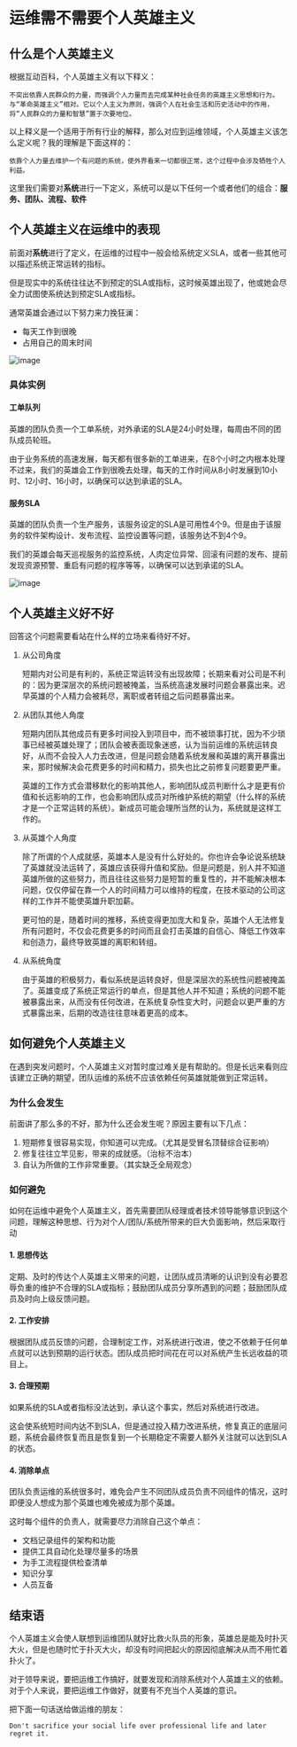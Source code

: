 # 运维需不需要个人英雄主义

## 什么是个人英雄主义
根据互动百科，个人英雄主义有以下释义：
```
不突出依靠人民群众的力量，而强调个人力量而去完成某种社会任务的英雄主义思想和行为。与“革命英雄主义”相对。它以个人主义为原则，强调个人在社会生活和历史活动中的作用，将“人民群众的力量和智慧”置于次要地位。
```
以上释义是一个适用于所有行业的解释，那么对应到运维领域，个人英雄主义该怎么定义呢？我的理解是下面这样的：
```
依靠个人力量去维护一个有问题的系统，使外界看来一切都很正常，这个过程中会涉及牺牲个人利益。
```
这里我们需要对**系统**进行一下定义，系统可以是以下任何一个或者他们的组合：**服务、团队、流程、软件**

## 个人英雄主义在运维中的表现
前面对**系统**进行了定义，在运维的过程中一般会给系统定义SLA，或者一些其他可以描述系统正常运转的指标。

但是现实中的系统往往达不到预定的SLA或指标，这时候英雄出现了，他或她会尽全力试图使系统达到预定SLA或指标。

通常英雄会通过以下努力来力挽狂澜：
 * 每天工作到很晚
 * 占用自己的周末时间

![image](https://github.com/bigbighd604/wechat/blob/master/SREAndHeroism/images/nosleep.png)

### 具体实例
#### 工单队列
英雄的团队负责一个工单系统，对外承诺的SLA是24小时处理，每周由不同的团队成员轮班。

由于业务系统的高速发展，每天都有很多新的工单进来，在8个小时之内根本处理不过来，我们的英雄会工作到很晚去处理，每天的工作时间从8小时发展到10小时、12小时、16小时，以确保可以达到承诺的SLA。

#### 服务SLA
英雄的团队负责一个生产服务，该服务设定的SLA是可用性4个9。但是由于该服务的软件架构设计、发布流程、监控设置等问题，该服务达不到4个9。

我们的英雄会每天巡视服务的监控系统，人肉定位异常、回滚有问题的发布、提前发现资源预警、重启有问题的程序等等，以确保可以达到承诺的SLA。

![image](https://github.com/bigbighd604/wechat/blob/master/SREAndHeroism/images/monitor.jpg)

## 个人英雄主义好不好
回答这个问题需要看站在什么样的立场来看待好不好。
1. 从公司角度

   短期内对公司是有利的，系统正常运转没有出现故障；长期来看对公司是不利的：因为更深层次的系统问题被掩盖，当系统高速发展时问题会暴露出来。迟早英雄的个人精力会被耗尽，离职或者转组之后问题暴露出来。
   
2. 从团队其他人角度
   
   短期内团队其他成员有更多时间投入到项目中，而不被琐事打扰，因为不少琐事已经被英雄处理了；团队会被表面现象迷惑，认为当前运维的系统运转良好，从而不会投入人力去改进，但是问题会随着系统发展和英雄的离开暴露出来，那时候解决会花费更多的时间和精力，损失也比之前修复问题要更严重。

   英雄的工作方式会潜移默化的影响其他人，影响团队成员判断什么才是更有价值和长远影响的工作，也会影响团队成员对所维护系统的期望（什么样的系统才是一个正常运转的系统）。新成员可能会理所当然的认为，系统就是这样工作的。

3. 从英雄个人角度

   除了所谓的个人成就感，英雄本人是没有什么好处的。你也许会争论说系统缺了英雄就没法运转了，英雄应该获得升值和奖励。但是问题是，别人并不知道英雄所做的这些努力，而且往往这些努力是短暂的重复性的，并不能解决根本问题，仅仅停留在靠一个人的时间精力可以维持的程度，在技术驱动的公司这样的工作并不能使英雄升职加薪。
   
   更可怕的是，随着时间的推移，系统变得更加庞大和复杂，英雄个人无法修复所有问题时，不仅会花费更多的时间而且会打击英雄的自信心、降低工作效率和创造力，最终导致英雄的离职和转组。
   
4. 从系统角度

   由于英雄的积极努力，看似系统是运转良好，但是深层次的系统性问题被掩盖了。英雄变成了系统正常运行的单点，但是其他人并不知道；系统的问题不能被暴露出来，从而没有任何改进，在系统复杂性变大时，问题会以更严重的方式暴露出来，后期的改造往往意味着更高的成本。

## 如何避免个人英雄主义
在遇到突发问题时，个人英雄主义对暂时度过难关是有帮助的。但是长远来看则应该建立正确的期望，团队运维的系统不应该依赖任何英雄就能做到正常运转。

### 为什么会发生
前面讲了那么多的不好，那为什么还会发生呢？原因主要有以下几点：
1. 短期修复很容易实现，你知道可以完成。（尤其是受冒名顶替综合征影响）
2. 修复往往立竿见影，带来的成就感。（治标不治本）
3. 自认为所做的工作非常重要。（其实缺乏全局观念）

### 如何避免
如何在运维中避免个人英雄主义，首先需要团队经理或者技术领导能够意识到这个问题，理解这种思想、行为对个人/团队/系统所带来的巨大负面影响，然后采取行动
#### 1. 思想传达
定期、及时的传达个人英雄主义带来的问题，让团队成员清晰的认识到没有必要忍辱负重的维护不合理的SLA或指标；鼓励团队成员分享所遇到的问题；鼓励团队成员及时向上级反馈问题。

#### 2. 工作安排
根据团队成员反馈的问题，合理制定工作，对系统进行改进，使之不依赖于任何单点就可以达到预期的运行状态。团队成员把时间花在可以对系统产生长远收益的项目上。

#### 3. 合理预期
如果系统的SLA或者指标没法达到，承认这个事实，然后对系统进行改进。

这会使系统短时间内达不到SLA，但是通过投入精力改进系统，修复真正的底层问题，系统会最终恢复而且是恢复到一个长期稳定不需要人额外关注就可以达到SLA的状态。

#### 4. 消除单点
团队负责运维的系统很多时，难免会产生不同团队成员负责不同组件的情况，这时即便没人想成为那个英雄也难免被成为那个英雄。

这时每个组件的负责人，就需要尽力消除自己这个单点：
* 文档记录组件的架构和功能
* 提供工具自动化处理尽量多的场景
* 为手工流程提供检查清单
* 知识分享
* 人员互备



## 结束语
个人英雄主义会使人联想到运维团队就好比救火队员的形象，英雄总是能及时扑灭大火，但是也随时忙于扑灭大火，却没有时间把起火的原因彻底解决从而不用忙着扑火了。

对于领导来说，要把运维工作搞好，就要发现和消除系统对个人英雄主义的依赖。对于个人来说，要把运维工作做好，就要有不充当个人英雄的意识。

把下面一句话送给做运维的朋友：
```
Don't sacrifice your social life over professional life and later regret it.
```
